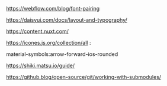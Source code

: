 https://webflow.com/blog/font-pairing

https://daisyui.com/docs/layout-and-typography/

https://content.nuxt.com/

https://icones.js.org/collection/all :

material-symbols:arrow-forward-ios-rounded

https://shiki.matsu.io/guide/

https://github.blog/open-source/git/working-with-submodules/
